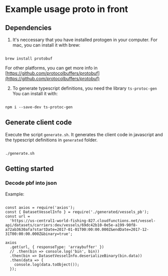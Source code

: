 # Example usage proto in front

## Dependencies

1. It's neccessary that you have installed protogen in your computer. 
For mac, you can install it with brew:

```

brew install protobuf 

```

For other platforms, you can get more info in [https://github.com/protocolbuffers/protobuf](https://github.com/protocolbuffers/protobuf)

2. To generate typescript definitions, you need the library `ts-protoc-gen`
You can install it with:
```

npm i --save-dev ts-protoc-gen

```

## Generate client code

Execute the script `generate.sh`. It generates the client code in javascript and the typescript definitions in `generated` folder. 

```

./generate.sh

```

## Getting started

### Decode pbf into json

Example:

```

const axios = require('axios');
const { DatasetVesselInfo } = require('./generated/vessels_pb');
const url =
  'https://us-central1-world-fishing-827.cloudfunctions.net/vessel-api/datasets/carriers:dev/vessels/69dc42b10-0e5e-a199-90f8-a72ab3630afa?startDate=2017-01-01T00:00:00.000Z&endDate=2017-12-31T00:00:00.000Z&binary=true';

axios
  .get(url, { responseType: 'arraybuffer' })
  // .then(bin => console.log('bin', bin))
  .then(bin => DatasetVesselInfo.deserializeBinary(bin.data))
  .then(data => {
    console.log(data.toObject());
  });



```
